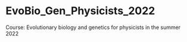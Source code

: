 # EvoBio_Gen_Physicists_2022
Course: Evolutionary biology and genetics for physicists in the summer 2022
